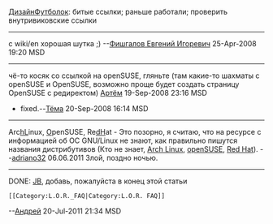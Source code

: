 [ДизайнФутболок](ДизайнФутболок "wikilink"): битые ссылки; раньше
работали; проверить внутривиковские ссылки

-----

с wiki/en хорошая шутка ;) --[Фишгалов Евгений
Игоревич](User:eugrus "wikilink") 25-Apr-2008 19:20 MSD

-----

чё-то косяк со ссылкой на openSUSE, гляньте (там какие-то шахматы с
openSUSE и OpenSUSE, возможно проще будет создать страницу OpenSUSE с
редиректом) [Артём](User:overmind88 "wikilink") 19-Sep-2008 23:16 MSD

  - fixed.--[Тёма](User:JB "wikilink") 20-Sep-2008 16:14 MSD

-----

Arc<u>hL</u>inux, <u>O</u>penSUSE, Re<u>dH</u>at - Это позорно, я
считаю, что на ресурсе с информацией об ОС GNU/Linux не знают, как
правильно пишутся названия дистрибутивов (Кто не знает, [Arch
Linux](http://www.archlinux.org/),
[openSUSE](http://www.opensuse.org/en/), [Red
Hat](http://www.redhat.com/)). --[adriano32](User:adriano32 "wikilink")
06.06.2011 Злой, поздно ночью.

-----

DONE: [JB](User:JB "wikilink"), добавь, пожалуйста в конец этой статьи

    [[Category:L.O.R._FAQ|Category:L.O.R. FAQ]]

\--[Андрей](User:adriano32 "wikilink") 20-Jul-2011 21:34 MSD